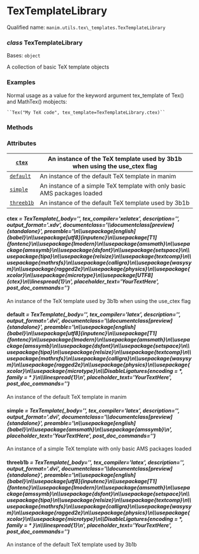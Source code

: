 # TexTemplateLibrary

Qualified name: `manim.utils.tex\_templates.TexTemplateLibrary`

### *class* TexTemplateLibrary

Bases: `object`

A collection of basic TeX template objects

### Examples

Normal usage as a value for the keyword argument tex_template of Tex() and MathTex() mobjects:

```default
``Tex("My TeX code", tex_template=TexTemplateLibrary.ctex)``
```

### Methods

### Attributes

| [`ctex`](#manim.utils.tex_templates.TexTemplateLibrary.ctex)         | An instance of the TeX template used by 3b1b when using the use_ctex flag   |
|----------------------------------------------------------------------|-----------------------------------------------------------------------------|
| [`default`](#manim.utils.tex_templates.TexTemplateLibrary.default)   | An instance of the default TeX template in manim                            |
| [`simple`](#manim.utils.tex_templates.TexTemplateLibrary.simple)     | An instance of a simple TeX template with only basic AMS packages loaded    |
| [`threeb1b`](#manim.utils.tex_templates.TexTemplateLibrary.threeb1b) | An instance of the default TeX template used by 3b1b                        |

#### ctex *= TexTemplate(_body='', tex_compiler='xelatex', description='', output_format='.xdv', documentclass='\\\\documentclass[preview]{standalone}', preamble='\\n\\\\usepackage[english]{babel}\\n\\\\usepackage[utf8]{inputenc}\\n\\\\usepackage[T1]{fontenc}\\n\\\\usepackage{lmodern}\\n\\\\usepackage{amsmath}\\n\\\\usepackage{amssymb}\\n\\\\usepackage{dsfont}\\n\\\\usepackage{setspace}\\n\\\\usepackage{tipa}\\n\\\\usepackage{relsize}\\n\\\\usepackage{textcomp}\\n\\\\usepackage{mathrsfs}\\n\\\\usepackage{calligra}\\n\\\\usepackage{wasysym}\\n\\\\usepackage{ragged2e}\\n\\\\usepackage{physics}\\n\\\\usepackage{xcolor}\\n\\\\usepackage{microtype}\\n\\\\usepackage[UTF8]{ctex}\\n\\\\linespread{1}\\n', placeholder_text='YourTextHere', post_doc_commands='')*

An instance of the TeX template used by 3b1b when using the use_ctex flag

#### default *= TexTemplate(_body='', tex_compiler='latex', description='', output_format='.dvi', documentclass='\\\\documentclass[preview]{standalone}', preamble='\\n\\\\usepackage[english]{babel}\\n\\\\usepackage[utf8]{inputenc}\\n\\\\usepackage[T1]{fontenc}\\n\\\\usepackage{lmodern}\\n\\\\usepackage{amsmath}\\n\\\\usepackage{amssymb}\\n\\\\usepackage{dsfont}\\n\\\\usepackage{setspace}\\n\\\\usepackage{tipa}\\n\\\\usepackage{relsize}\\n\\\\usepackage{textcomp}\\n\\\\usepackage{mathrsfs}\\n\\\\usepackage{calligra}\\n\\\\usepackage{wasysym}\\n\\\\usepackage{ragged2e}\\n\\\\usepackage{physics}\\n\\\\usepackage{xcolor}\\n\\\\usepackage{microtype}\\n\\\\DisableLigatures{encoding = \*, family = \* }\\n\\\\linespread{1}\\n', placeholder_text='YourTextHere', post_doc_commands='')*

An instance of the default TeX template in manim

#### simple *= TexTemplate(_body='', tex_compiler='latex', description='', output_format='.dvi', documentclass='\\\\documentclass[preview]{standalone}', preamble='\\n\\\\usepackage[english]{babel}\\n\\\\usepackage{amsmath}\\n\\\\usepackage{amssymb}\\n', placeholder_text='YourTextHere', post_doc_commands='')*

An instance of a simple TeX template with only basic AMS packages loaded

#### threeb1b *= TexTemplate(_body='', tex_compiler='latex', description='', output_format='.dvi', documentclass='\\\\documentclass[preview]{standalone}', preamble='\\n\\\\usepackage[english]{babel}\\n\\\\usepackage[utf8]{inputenc}\\n\\\\usepackage[T1]{fontenc}\\n\\\\usepackage{lmodern}\\n\\\\usepackage{amsmath}\\n\\\\usepackage{amssymb}\\n\\\\usepackage{dsfont}\\n\\\\usepackage{setspace}\\n\\\\usepackage{tipa}\\n\\\\usepackage{relsize}\\n\\\\usepackage{textcomp}\\n\\\\usepackage{mathrsfs}\\n\\\\usepackage{calligra}\\n\\\\usepackage{wasysym}\\n\\\\usepackage{ragged2e}\\n\\\\usepackage{physics}\\n\\\\usepackage{xcolor}\\n\\\\usepackage{microtype}\\n\\\\DisableLigatures{encoding = \*, family = \* }\\n\\\\linespread{1}\\n', placeholder_text='YourTextHere', post_doc_commands='')*

An instance of the default TeX template used by 3b1b

